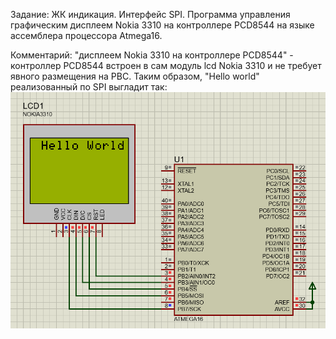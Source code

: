 Задание: ЖК индикация. Интерфейс SPI. Программа управления графическим дисплеем Nokia 3310 на контроллере PCD8544 на языке ассемблера процессора Atmega16.

Комментарий: "дисплеем Nokia 3310 на контроллере PCD8544" - контроллер PCD8544 встроен в сам модуль lcd Nokia 3310 и не требует явного размещения на PBC. 
Таким образом, "Hello world" реализованный по SPI выгладит так: 
![HelloWorld](https://github.com/lectorem-dev/Nokia3310-Atmega16/blob/main/Schemes/Proteus.png)
